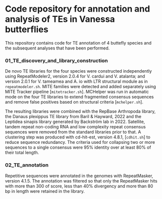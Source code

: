# Code repository for annotation and analysis of TEs in Vanessa butterflies

This repository contains code for TE annotation of 4 buttefly species and the subsequent analyses that have been performed.

### 01_TE_discovery_and_library_construction

De novo TE libraries for the four species were constructed independently using RepeatModeler2, version 2.0.4 for V. cardui and V. atalanta; and version 2.0.1 for V. tameamea and A. io with LTR structural module as in `repeatmodeler.sh`. MITE families were detected and added separately using MITE Tracker pipeline [`mitetracker.sh`]. MCHelper was run in automatic mode on the four TE libraries to extend fragmented consensus sequences and remove false positives based on structural criteria [`mchelper.sh`].

The resulting libraries were combined with the RepBase Arthropoda library, the Danaus plexippus TE library from Baril & Hayward, 2022 and the Leptidea sinapis library generated by Backström lab in 2022. Satellite, tandem repeat non-coding RNA and low complexity repeat consensus sequences were removed from the standard libraries prior to that. A clustering step was produced with cd-hit-est, version 4.8.1, [`cdhit.sh`] to reduce sequence redundancy. The criteria used for collapsing two or more sequences to a single consensus were 95% identity over at least 80% of their total length. 

### 02_TE_annotation

Repetitive sequences were annotated in the genomes with RepeatMasker, version 4.1.5. The annotation was filtered so that only the RepeatMasker hits with more than 300 of score, less than 40% divergency and more than 80 bp in length were retained in the library.

